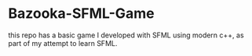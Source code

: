 # Bazooka-SFML-Game
this repo has a basic game I developed with SFML using modern c++, as part of my attempt to learn SFML.
